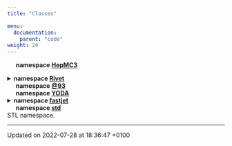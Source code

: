 ```yaml
---
title: "Classes"

menu:
  documentation:
    parent: "code"
weight: 20
---
```



&nbsp;&nbsp;&nbsp;&nbsp;&nbsp;<b>namespace <a href=/documentation/code/namespaces/namespacehepmc3/>HepMC3<a></b><br>
<details><summary><b>namespace <a href=/documentation/code/namespaces/namespacerivet/>Rivet<a></b></summary>
<details><summary><b>namespace <a href=/documentation/code/namespaces/namespacerivet_1_1alice/>ALICE<a></b></summary>
&nbsp;&nbsp;&nbsp;&nbsp;&nbsp;<b>class <a href=/documentation/code/classes/classrivet_1_1alice_1_1clmultiplicity/>CLMultiplicity<a></b><br>
&nbsp;&nbsp;&nbsp;&nbsp;&nbsp;<b>class <a href=/documentation/code/classes/classrivet_1_1alice_1_1primaryparticles/>PrimaryParticles<a></b><br>Standard <a href="/documentation/code/namespaces/namespacerivet_1_1alice/">ALICE</a> primary particle definition. <br>
&nbsp;&nbsp;&nbsp;&nbsp;&nbsp;<b>class <a href=/documentation/code/classes/classrivet_1_1alice_1_1v0andtrigger/>V0AndTrigger<a></b><br>Trigger projection for the <a href="/documentation/code/namespaces/namespacerivet_1_1alice/">ALICE</a> V0-AND (a.k.a. CINT7) requirement. <br>
&nbsp;&nbsp;&nbsp;&nbsp;&nbsp;<b>class <a href=/documentation/code/classes/classrivet_1_1alice_1_1v0multiplicity/>V0Multiplicity<a></b><br>
&nbsp;&nbsp;&nbsp;&nbsp;&nbsp;<b>class <a href=/documentation/code/classes/classrivet_1_1alice_1_1v0trigger/>V0Trigger<a></b><br></details>
<details><summary><b>namespace <a href=/documentation/code/namespaces/namespacerivet_1_1atlas/>ATLAS<a></b><br>Common projections for ATLAS trigger conditions and centrality. </summary>
&nbsp;&nbsp;&nbsp;&nbsp;&nbsp;<b>class <a href=/documentation/code/classes/classrivet_1_1atlas_1_1minbiastrigger/>MinBiasTrigger<a></b><br><a href="/documentation/code/namespaces/namespacerivet_1_1atlas/">ATLAS</a> min bias trigger conditions. <br>
&nbsp;&nbsp;&nbsp;&nbsp;&nbsp;<b>class <a href=/documentation/code/classes/classrivet_1_1atlas_1_1sumet__pbpb__centrality/>SumET_PBPB_Centrality<a></b><br>Centrality projection for PbPb collisions (two sided) <br>
&nbsp;&nbsp;&nbsp;&nbsp;&nbsp;<b>class <a href=/documentation/code/classes/classrivet_1_1atlas_1_1sumet__pb__centrality/>SumET_PB_Centrality<a></b><br>Centrality projection for pPb collisions (one sided) <br></details>
&nbsp;&nbsp;&nbsp;&nbsp;&nbsp;<b>struct <a href=/documentation/code/classes/structrivet_1_1absdeltaetawrt/>AbsDeltaEtaWRT<a></b><br>Calculator of \( |\Delta \eta| \) with respect to a given momentum. <br>
&nbsp;&nbsp;&nbsp;&nbsp;&nbsp;<b>struct <a href=/documentation/code/classes/structrivet_1_1absdeltarapwrt/>AbsDeltaRapWRT<a></b><br>Calculator of \( |\Delta y| \) with respect to a given momentum. <br>
&nbsp;&nbsp;&nbsp;&nbsp;&nbsp;<b>struct <a href=/documentation/code/classes/structrivet_1_1absetagtr/>AbsEtaGtr<a></b><br>Abs pseudorapidity greater-than functor. <br>
&nbsp;&nbsp;&nbsp;&nbsp;&nbsp;<b>struct <a href=/documentation/code/classes/structrivet_1_1absetainrange/>AbsEtaInRange<a></b><br>Abs pseudorapidity in-range functor. <br>
&nbsp;&nbsp;&nbsp;&nbsp;&nbsp;<b>struct <a href=/documentation/code/classes/structrivet_1_1absetaless/>AbsEtaLess<a></b><br>Abs pseudorapidity momentum less-than functor. <br>
&nbsp;&nbsp;&nbsp;&nbsp;&nbsp;<b>struct <a href=/documentation/code/classes/structrivet_1_1absrapgtr/>AbsRapGtr<a></b><br>Abs rapidity greater-than functor. <br>
&nbsp;&nbsp;&nbsp;&nbsp;&nbsp;<b>struct <a href=/documentation/code/classes/structrivet_1_1absrapinrange/>AbsRapInRange<a></b><br>Abs rapidity in-range functor. <br>
&nbsp;&nbsp;&nbsp;&nbsp;&nbsp;<b>struct <a href=/documentation/code/classes/structrivet_1_1absrapless/>AbsRapLess<a></b><br>Abs rapidity momentum less-than functor. <br>
<details><summary><b>class <a href=/documentation/code/classes/classrivet_1_1analysis/>Analysis<a></b><br>This is the base class of all analysis classes in <a href="/documentation/code/namespaces/namespacerivet/">Rivet</a>. </summary>
&nbsp;&nbsp;&nbsp;&nbsp;&nbsp;<b>class <a href=/documentation/code/classes/classrivet_1_1analysis_1_1counteradapter/>CounterAdapter<a></b><br>To be used in finalize context only. <br></details>
&nbsp;&nbsp;&nbsp;&nbsp;&nbsp;<b>class <a href=/documentation/code/classes/classrivet_1_1analysishandler/>AnalysisHandler<a></b><br>The key class for coordination of <a href="/documentation/code/classes/classrivet_1_1analysis/">Analysis</a> objects and the event loop. <br>
&nbsp;&nbsp;&nbsp;&nbsp;&nbsp;<b>class <a href=/documentation/code/classes/classrivet_1_1analysisinfo/>AnalysisInfo<a></b><br>Holder of analysis metadata. <br>
&nbsp;&nbsp;&nbsp;&nbsp;&nbsp;<b>class <a href=/documentation/code/classes/classrivet_1_1analysisloader/>AnalysisLoader<a></b><br>Internal class which loads and registers analyses from plugin libs. <br>
&nbsp;&nbsp;&nbsp;&nbsp;&nbsp;<b>class <a href=/documentation/code/classes/classrivet_1_1axesdefinition/>AxesDefinition<a></b><br>Base class for projections which define a spatial basis. <br>
&nbsp;&nbsp;&nbsp;&nbsp;&nbsp;<b>class <a href=/documentation/code/classes/classrivet_1_1brahmscentrality/>BRAHMSCentrality<a></b><br>BRAHMS Centrality projection. <br>
&nbsp;&nbsp;&nbsp;&nbsp;&nbsp;<b>class <a href=/documentation/code/classes/classrivet_1_1beam/>Beam<a></b><br>Project out the incoming beams. <br>
&nbsp;&nbsp;&nbsp;&nbsp;&nbsp;<b>class <a href=/documentation/code/classes/classrivet_1_1beamthrust/>BeamThrust<a></b><br>Calculator of the beam-thrust observable. <br>
&nbsp;&nbsp;&nbsp;&nbsp;&nbsp;<b>class <a href=/documentation/code/classes/classrivet_1_1binnedhistogram/>BinnedHistogram<a></b><br>A set of booked Histo1DPtr, each in a bin of a second variable. <br>
&nbsp;&nbsp;&nbsp;&nbsp;&nbsp;<b>struct <a href=/documentation/code/classes/structrivet_1_1booljetand/>BoolJetAND<a></b><br>Functor for and-combination of selector logic. <br>
&nbsp;&nbsp;&nbsp;&nbsp;&nbsp;<b>struct <a href=/documentation/code/classes/structrivet_1_1booljetfunctor/>BoolJetFunctor<a></b><br>Base type for Jet -> bool functors. <br>
&nbsp;&nbsp;&nbsp;&nbsp;&nbsp;<b>struct <a href=/documentation/code/classes/structrivet_1_1booljetnot/>BoolJetNOT<a></b><br>Functor for inverting selector logic. <br>
&nbsp;&nbsp;&nbsp;&nbsp;&nbsp;<b>struct <a href=/documentation/code/classes/structrivet_1_1booljetor/>BoolJetOR<a></b><br>Functor for or-combination of selector logic. <br>
&nbsp;&nbsp;&nbsp;&nbsp;&nbsp;<b>struct <a href=/documentation/code/classes/structrivet_1_1boolparticleand/>BoolParticleAND<a></b><br>Functor for and-combination of selector logic. <br>
&nbsp;&nbsp;&nbsp;&nbsp;&nbsp;<b>struct <a href=/documentation/code/classes/structrivet_1_1boolparticlebasefunctor/>BoolParticleBaseFunctor<a></b><br>Base type for Particle -> bool functors. <br>
&nbsp;&nbsp;&nbsp;&nbsp;&nbsp;<b>struct <a href=/documentation/code/classes/structrivet_1_1boolparticlefunctor/>BoolParticleFunctor<a></b><br>Base type for Particle -> bool functors. <br>
&nbsp;&nbsp;&nbsp;&nbsp;&nbsp;<b>struct <a href=/documentation/code/classes/structrivet_1_1boolparticlenot/>BoolParticleNOT<a></b><br>Functor for inverting selector logic. <br>
&nbsp;&nbsp;&nbsp;&nbsp;&nbsp;<b>struct <a href=/documentation/code/classes/structrivet_1_1boolparticleor/>BoolParticleOR<a></b><br>Functor for or-combination of selector logic. <br>
&nbsp;&nbsp;&nbsp;&nbsp;&nbsp;<b>class <a href=/documentation/code/classes/classrivet_1_1centralethcm/>CentralEtHCM<a></b><br>Summed \( E_\perp \) of central particles in HCM system. <br>
<details><summary><b>class <a href=/documentation/code/classes/classrivet_1_1centralitybinner/>CentralityBinner<a></b></summary>
&nbsp;&nbsp;&nbsp;&nbsp;&nbsp;<b>struct <a href=/documentation/code/classes/structrivet_1_1centralitybinner_1_1bin/>Bin<a></b><br>
&nbsp;&nbsp;&nbsp;&nbsp;&nbsp;<b>struct <a href=/documentation/code/classes/structrivet_1_1centralitybinner_1_1flexibin/>FlexiBin<a></b><br>A flexible bin struct to be used to store temporary AnalysisObjects. <br></details>
&nbsp;&nbsp;&nbsp;&nbsp;&nbsp;<b>class <a href=/documentation/code/classes/classrivet_1_1centralityestimator/>CentralityEstimator<a></b><br>Base class for projections profile observable value vs the collision centrality. <br>
&nbsp;&nbsp;&nbsp;&nbsp;&nbsp;<b>class <a href=/documentation/code/classes/classrivet_1_1centralityprojection/>CentralityProjection<a></b><br>Used together with the percentile-based analysis objects Percentile and PercentileXaxis. <br>
&nbsp;&nbsp;&nbsp;&nbsp;&nbsp;<b>class <a href=/documentation/code/classes/classrivet_1_1chargedfinalstate/>ChargedFinalState<a></b><br>Project only charged final state particles. <br>
&nbsp;&nbsp;&nbsp;&nbsp;&nbsp;<b>class <a href=/documentation/code/classes/classrivet_1_1chargedleptons/>ChargedLeptons<a></b><br>Get charged final-state leptons. <br>
&nbsp;&nbsp;&nbsp;&nbsp;&nbsp;<b>class <a href=/documentation/code/classes/classrivet_1_1constlossyfinalstate/>ConstLossyFinalState<a></b><br>Randomly lose a constant fraction of particles. <br>
&nbsp;&nbsp;&nbsp;&nbsp;&nbsp;<b>class <a href=/documentation/code/classes/classrivet_1_1constrandomfilter/>ConstRandomFilter<a></b><br>Functor used to implement constant random lossiness. <br>
&nbsp;&nbsp;&nbsp;&nbsp;&nbsp;<b>class <a href=/documentation/code/classes/classrivet_1_1correlators/>Correlators<a></b><br>Projection for calculating correlators for flow measurements. <br>
<details><summary><b>class <a href=/documentation/code/classes/classrivet_1_1cumulantanalysis/>CumulantAnalysis<a></b><br>Tools for flow analyses. </summary>
&nbsp;&nbsp;&nbsp;&nbsp;&nbsp;<b>class <a href=/documentation/code/classes/classrivet_1_1cumulantanalysis_1_1corbin/>CorBin<a></b><br>The basic bin quantity in ECorrelators. <br>
&nbsp;&nbsp;&nbsp;&nbsp;&nbsp;<b>class <a href=/documentation/code/classes/classrivet_1_1cumulantanalysis_1_1corbinbase/>CorBinBase<a></b><br>Base class for correlator bins. <br>
&nbsp;&nbsp;&nbsp;&nbsp;&nbsp;<b>class <a href=/documentation/code/classes/classrivet_1_1cumulantanalysis_1_1corsinglebin/>CorSingleBin<a></b><br>The basic quantity filled in an ECorrelator. <br>
&nbsp;&nbsp;&nbsp;&nbsp;&nbsp;<b>class <a href=/documentation/code/classes/classrivet_1_1cumulantanalysis_1_1ecorrelator/>ECorrelator<a></b><br>A helper class to calculate all event averages of correlators. <br></details>
&nbsp;&nbsp;&nbsp;&nbsp;&nbsp;<b>struct <a href=/documentation/code/classes/structrivet_1_1cutflow/>Cutflow<a></b><br>A tracker of numbers & fractions of events passing sequential cuts. <br>
&nbsp;&nbsp;&nbsp;&nbsp;&nbsp;<b>struct <a href=/documentation/code/classes/structrivet_1_1cutflows/>Cutflows<a></b><br>A container for several <a href="/documentation/code/classes/structrivet_1_1cutflow/">Cutflow</a> objects, with some convenient batch access. <br>
&nbsp;&nbsp;&nbsp;&nbsp;&nbsp;<b>namespace <a href=/documentation/code/namespaces/namespacerivet_1_1cuts/>Cuts<a></b><br>Namespace used for ambiguous identifiers. <br>
&nbsp;&nbsp;&nbsp;&nbsp;&nbsp;<b>class <a href=/documentation/code/classes/classrivet_1_1disdiffhadron/>DISDiffHadron<a></b><br>Get the incoming and outgoing hadron in a diffractive ep event. <br>
&nbsp;&nbsp;&nbsp;&nbsp;&nbsp;<b>class <a href=/documentation/code/classes/classrivet_1_1disfinalstate/>DISFinalState<a></b><br>Final state particles boosted to the hadronic center of mass system. <br>
&nbsp;&nbsp;&nbsp;&nbsp;&nbsp;<b>class <a href=/documentation/code/classes/classrivet_1_1diskinematics/>DISKinematics<a></b><br>Get the DIS kinematic variables and relevant boosts for an event. <br>
&nbsp;&nbsp;&nbsp;&nbsp;&nbsp;<b>class <a href=/documentation/code/classes/classrivet_1_1dislepton/>DISLepton<a></b><br>Get the incoming and outgoing leptons in a DIS event. <br>
&nbsp;&nbsp;&nbsp;&nbsp;&nbsp;<b>class <a href=/documentation/code/classes/classrivet_1_1disrapiditygap/>DISRapidityGap<a></b><br>Get the incoming and outgoing hadron in a diffractive ep event. <br>
&nbsp;&nbsp;&nbsp;&nbsp;&nbsp;<b>struct <a href=/documentation/code/classes/structrivet_1_1deltaetagtr/>DeltaEtaGtr<a></b><br>\( |\Delta \eta| \) (with respect to another momentum, _vec_) greater-than functor <br>
&nbsp;&nbsp;&nbsp;&nbsp;&nbsp;<b>struct <a href=/documentation/code/classes/structrivet_1_1deltaetainrange/>DeltaEtaInRange<a></b><br>\( \Delta \eta \) (with respect to another 4-momentum, _vec_) in-range functor <br>
&nbsp;&nbsp;&nbsp;&nbsp;&nbsp;<b>struct <a href=/documentation/code/classes/structrivet_1_1deltaetaless/>DeltaEtaLess<a></b><br>\( |\Delta \eta| \) (with respect to another momentum, _vec_) less-than functor <br>
&nbsp;&nbsp;&nbsp;&nbsp;&nbsp;<b>struct <a href=/documentation/code/classes/structrivet_1_1deltaetawrt/>DeltaEtaWRT<a></b><br>Calculator of \( \Delta \eta \) with respect to a given momentum. <br>
&nbsp;&nbsp;&nbsp;&nbsp;&nbsp;<b>struct <a href=/documentation/code/classes/structrivet_1_1deltaphigtr/>DeltaPhiGtr<a></b><br>\( |\Delta \phi| \) (with respect to another momentum, _vec_) greater-than functor <br>
&nbsp;&nbsp;&nbsp;&nbsp;&nbsp;<b>struct <a href=/documentation/code/classes/structrivet_1_1deltaphiinrange/>DeltaPhiInRange<a></b><br>\( \Delta \phi \) (with respect to another 4-momentum, _vec_) in-range functor <br>
&nbsp;&nbsp;&nbsp;&nbsp;&nbsp;<b>struct <a href=/documentation/code/classes/structrivet_1_1deltaphiless/>DeltaPhiLess<a></b><br>\( |\Delta \phi| \) (with respect to another momentum, _vec_) less-than functor <br>
&nbsp;&nbsp;&nbsp;&nbsp;&nbsp;<b>struct <a href=/documentation/code/classes/structrivet_1_1deltaphiwrt/>DeltaPhiWRT<a></b><br>Calculator of \( \Delta \phi \) with respect to a given momentum. <br>
&nbsp;&nbsp;&nbsp;&nbsp;&nbsp;<b>struct <a href=/documentation/code/classes/structrivet_1_1deltargtr/>DeltaRGtr<a></b><br>\( \Delta R \) (with respect to another 4-momentum, _vec_) greater-than functor <br>
&nbsp;&nbsp;&nbsp;&nbsp;&nbsp;<b>struct <a href=/documentation/code/classes/structrivet_1_1deltarinrange/>DeltaRInRange<a></b><br>\( \Delta R \) (with respect to another 4-momentum, _vec_) in-range functor <br>
&nbsp;&nbsp;&nbsp;&nbsp;&nbsp;<b>struct <a href=/documentation/code/classes/structrivet_1_1deltarless/>DeltaRLess<a></b><br>\( \Delta R \) (with respect to another 4-momentum, _vec_) less-than functor <br>
&nbsp;&nbsp;&nbsp;&nbsp;&nbsp;<b>struct <a href=/documentation/code/classes/structrivet_1_1deltarwrt/>DeltaRWRT<a></b><br>Calculator of \( \Delta R \) with respect to a given momentum. <br>
&nbsp;&nbsp;&nbsp;&nbsp;&nbsp;<b>struct <a href=/documentation/code/classes/structrivet_1_1deltarapgtr/>DeltaRapGtr<a></b><br>\( |\Delta y| \) (with respect to another momentum, _vec_) greater-than functor <br>
&nbsp;&nbsp;&nbsp;&nbsp;&nbsp;<b>struct <a href=/documentation/code/classes/structrivet_1_1deltarapinrange/>DeltaRapInRange<a></b><br>\( \Delta y \) (with respect to another 4-momentum, _vec_) in-range functor <br>
&nbsp;&nbsp;&nbsp;&nbsp;&nbsp;<b>struct <a href=/documentation/code/classes/structrivet_1_1deltarapless/>DeltaRapLess<a></b><br>\( |\Delta y| \) (with respect to another momentum, _vec_) less-than functor <br>
&nbsp;&nbsp;&nbsp;&nbsp;&nbsp;<b>struct <a href=/documentation/code/classes/structrivet_1_1deltarapwrt/>DeltaRapWRT<a></b><br>Calculator of \( \Delta y \) with respect to a given momentum. <br>
&nbsp;&nbsp;&nbsp;&nbsp;&nbsp;<b>struct <a href=/documentation/code/classes/structrivet_1_1doubleparticlebasefunctor/>DoubleParticleBaseFunctor<a></b><br>Base type for Particle -> double functors. <br>
&nbsp;&nbsp;&nbsp;&nbsp;&nbsp;<b>class <a href=/documentation/code/classes/classrivet_1_1dressedlepton/>DressedLepton<a></b><br>A charged lepton meta-particle created by clustering photons close to the bare lepton. <br>
&nbsp;&nbsp;&nbsp;&nbsp;&nbsp;<b>class <a href=/documentation/code/classes/classrivet_1_1dressedleptons/>DressedLeptons<a></b><br>Cluster photons from a given FS to all charged particles (typically leptons) <br>
&nbsp;&nbsp;&nbsp;&nbsp;&nbsp;<b>struct <a href=/documentation/code/classes/structrivet_1_1error/>Error<a></b><br>Generic runtime <a href="/documentation/code/namespaces/namespacerivet/">Rivet</a> error. <br>
&nbsp;&nbsp;&nbsp;&nbsp;&nbsp;<b>struct <a href=/documentation/code/classes/structrivet_1_1etagtr/>EtaGtr<a></b><br>Pseudorapidity greater-than functor. <br>
&nbsp;&nbsp;&nbsp;&nbsp;&nbsp;<b>struct <a href=/documentation/code/classes/structrivet_1_1etainrange/>EtaInRange<a></b><br>Pseudorapidity in-range functor. <br>
&nbsp;&nbsp;&nbsp;&nbsp;&nbsp;<b>struct <a href=/documentation/code/classes/structrivet_1_1etaless/>EtaLess<a></b><br>Pseudorapidity less-than functor. <br>
&nbsp;&nbsp;&nbsp;&nbsp;&nbsp;<b>class <a href=/documentation/code/classes/classrivet_1_1event/>Event<a></b><br>Representation of a HepMC event, and enabler of Projection caching. <br>
&nbsp;&nbsp;&nbsp;&nbsp;&nbsp;<b>class <a href=/documentation/code/classes/classrivet_1_1eventmixingbase/>EventMixingBase<a></b><br>
&nbsp;&nbsp;&nbsp;&nbsp;&nbsp;<b>class <a href=/documentation/code/classes/classrivet_1_1eventmixingcentrality/>EventMixingCentrality<a></b><br>
&nbsp;&nbsp;&nbsp;&nbsp;&nbsp;<b>class <a href=/documentation/code/classes/classrivet_1_1eventmixingfinalstate/>EventMixingFinalState<a></b><br>
&nbsp;&nbsp;&nbsp;&nbsp;&nbsp;<b>class <a href=/documentation/code/classes/classrivet_1_1fparameter/>FParameter<a></b><br>Calculator of the \( F \)-parameter observable. <br>
&nbsp;&nbsp;&nbsp;&nbsp;&nbsp;<b>class <a href=/documentation/code/classes/classrivet_1_1fastjets/>FastJets<a></b><br>Project out jets found using the FastJet package jet algorithms. <br>
&nbsp;&nbsp;&nbsp;&nbsp;&nbsp;<b>class <a href=/documentation/code/classes/classrivet_1_1finalpartons/>FinalPartons<a></b><br>
&nbsp;&nbsp;&nbsp;&nbsp;&nbsp;<b>class <a href=/documentation/code/classes/classrivet_1_1finalstate/>FinalState<a></b><br>Project out all final-state particles in an event. Probably the most important projection in Rivet! <br>
&nbsp;&nbsp;&nbsp;&nbsp;&nbsp;<b>struct <a href=/documentation/code/classes/structrivet_1_1firstparticlewith/>FirstParticleWith<a></b><br>Determine whether a particle is the first in a decay chain to meet the cut/function. <br>
&nbsp;&nbsp;&nbsp;&nbsp;&nbsp;<b>struct <a href=/documentation/code/classes/structrivet_1_1firstparticlewithout/>FirstParticleWithout<a></b><br>Determine whether a particle is the first in a decay chain not to meet the cut/function. <br>
&nbsp;&nbsp;&nbsp;&nbsp;&nbsp;<b>class <a href=/documentation/code/classes/classrivet_1_1fourmomentum/>FourMomentum<a></b><br>Specialized version of the FourVector with momentum/energy functionality. <br>
&nbsp;&nbsp;&nbsp;&nbsp;&nbsp;<b>class <a href=/documentation/code/classes/classrivet_1_1fourvector/>FourVector<a></b><br>Specialisation of VectorN to a general (non-momentum) Lorentz 4-vector. <br>
&nbsp;&nbsp;&nbsp;&nbsp;&nbsp;<b>class <a href=/documentation/code/classes/classrivet_1_1gammagammafinalstate/>GammaGammaFinalState<a></b><br>Final state particles boosted to the hadronic center of mass system. <br>
&nbsp;&nbsp;&nbsp;&nbsp;&nbsp;<b>class <a href=/documentation/code/classes/classrivet_1_1gammagammakinematics/>GammaGammaKinematics<a></b><br>Get the gamma gamma kinematic variables and relevant boosts for an event. <br>
&nbsp;&nbsp;&nbsp;&nbsp;&nbsp;<b>class <a href=/documentation/code/classes/classrivet_1_1gammagammaleptons/>GammaGammaLeptons<a></b><br>Get the incoming and outgoing leptons in a gamma gamma collision event in e+e-. <br>
&nbsp;&nbsp;&nbsp;&nbsp;&nbsp;<b>class <a href=/documentation/code/classes/classrivet_1_1generatedcentrality/>GeneratedCentrality<a></b><br>
&nbsp;&nbsp;&nbsp;&nbsp;&nbsp;<b>class <a href=/documentation/code/classes/classrivet_1_1generatedpercentileprojection/>GeneratedPercentileProjection<a></b><br>
&nbsp;&nbsp;&nbsp;&nbsp;&nbsp;<b>class <a href=/documentation/code/classes/classrivet_1_1hadronicfinalstate/>HadronicFinalState<a></b><br>Project only hadronic final state particles. <br>
&nbsp;&nbsp;&nbsp;&nbsp;&nbsp;<b>struct <a href=/documentation/code/classes/structrivet_1_1hasabspid/>HasAbsPID<a></b><br>|PID| matching functor <br>
&nbsp;&nbsp;&nbsp;&nbsp;&nbsp;<b>struct <a href=/documentation/code/classes/structrivet_1_1hasbtag/>HasBTag<a></b><br>B-tagging functor, with a tag selection cut as the stored state. <br>
&nbsp;&nbsp;&nbsp;&nbsp;&nbsp;<b>struct <a href=/documentation/code/classes/structrivet_1_1hasctag/>HasCTag<a></b><br>C-tagging functor, with a tag selection cut as the stored state. <br>
&nbsp;&nbsp;&nbsp;&nbsp;&nbsp;<b>struct <a href=/documentation/code/classes/structrivet_1_1hasnotag/>HasNoTag<a></b><br>Anti-B/C-tagging functor, with a tag selection cut as the stored state. <br>
&nbsp;&nbsp;&nbsp;&nbsp;&nbsp;<b>struct <a href=/documentation/code/classes/structrivet_1_1haspid/>HasPID<a></b><br>PID matching functor. <br>
&nbsp;&nbsp;&nbsp;&nbsp;&nbsp;<b>struct <a href=/documentation/code/classes/structrivet_1_1hasparticleancestorwith/>HasParticleAncestorWith<a></b><br>Determine whether a particle has an ancestor which meets the cut/function. <br>
&nbsp;&nbsp;&nbsp;&nbsp;&nbsp;<b>struct <a href=/documentation/code/classes/structrivet_1_1hasparticleancestorwithout/>HasParticleAncestorWithout<a></b><br>Determine whether a particle has an ancestor which doesn't meet the cut/function. <br>
&nbsp;&nbsp;&nbsp;&nbsp;&nbsp;<b>struct <a href=/documentation/code/classes/structrivet_1_1hasparticlechildwith/>HasParticleChildWith<a></b><br>Determine whether a particle has a child which meets the cut/function. <br>
&nbsp;&nbsp;&nbsp;&nbsp;&nbsp;<b>struct <a href=/documentation/code/classes/structrivet_1_1hasparticlechildwithout/>HasParticleChildWithout<a></b><br>Determine whether a particle has a child which doesn't meet the cut/function. <br>
&nbsp;&nbsp;&nbsp;&nbsp;&nbsp;<b>struct <a href=/documentation/code/classes/structrivet_1_1hasparticledescendantwith/>HasParticleDescendantWith<a></b><br>Determine whether a particle has a descendant which meets the cut/function. <br>
&nbsp;&nbsp;&nbsp;&nbsp;&nbsp;<b>struct <a href=/documentation/code/classes/structrivet_1_1hasparticledescendantwithout/>HasParticleDescendantWithout<a></b><br>Determine whether a particle has a descendant which doesn't meet the cut/function. <br>
&nbsp;&nbsp;&nbsp;&nbsp;&nbsp;<b>struct <a href=/documentation/code/classes/structrivet_1_1hasparticleparentwith/>HasParticleParentWith<a></b><br>Determine whether a particle has an parent which meets the cut/function. <br>
&nbsp;&nbsp;&nbsp;&nbsp;&nbsp;<b>struct <a href=/documentation/code/classes/structrivet_1_1hasparticleparentwithout/>HasParticleParentWithout<a></b><br>Determine whether a particle has an parent which doesn't meet the cut/function. <br>
&nbsp;&nbsp;&nbsp;&nbsp;&nbsp;<b>struct <a href=/documentation/code/classes/structrivet_1_1hastautag/>HasTauTag<a></b><br>Tau-tagging functor, with a tag selection cut as the stored state. <br>
&nbsp;&nbsp;&nbsp;&nbsp;&nbsp;<b>class <a href=/documentation/code/classes/classrivet_1_1heavyhadrons/>HeavyHadrons<a></b><br>Project out the last pre-decay b and c hadrons. <br>
&nbsp;&nbsp;&nbsp;&nbsp;&nbsp;<b>class <a href=/documentation/code/classes/classrivet_1_1hemispheres/>Hemispheres<a></b><br>Calculate the hemisphere masses and broadenings. <br>
&nbsp;&nbsp;&nbsp;&nbsp;&nbsp;<b>class <a href=/documentation/code/classes/classrivet_1_1hepmcheavyion/>HepMCHeavyIon<a></b><br>
&nbsp;&nbsp;&nbsp;&nbsp;&nbsp;<b>namespace <a href=/documentation/code/namespaces/namespacerivet_1_1hepmcutils/>HepMCUtils<a></b><br>
&nbsp;&nbsp;&nbsp;&nbsp;&nbsp;<b>struct <a href=/documentation/code/classes/structrivet_1_1ioerror/>IOError<a></b><br><a href="/documentation/code/classes/structrivet_1_1error/">Error</a> for I/O failures. <br>
&nbsp;&nbsp;&nbsp;&nbsp;&nbsp;<b>class <a href=/documentation/code/classes/classrivet_1_1identifiedfinalstate/>IdentifiedFinalState<a></b><br>Produce a final state which only contains specified particle IDs. <br>
&nbsp;&nbsp;&nbsp;&nbsp;&nbsp;<b>class <a href=/documentation/code/classes/classrivet_1_1impactparameterprojection/>ImpactParameterProjection<a></b><br>
&nbsp;&nbsp;&nbsp;&nbsp;&nbsp;<b>struct <a href=/documentation/code/classes/structrivet_1_1infoerror/>InfoError<a></b><br><a href="/documentation/code/classes/structrivet_1_1error/">Error</a> specialisation for failures relating to analysis info. <br>
&nbsp;&nbsp;&nbsp;&nbsp;&nbsp;<b>class <a href=/documentation/code/classes/classrivet_1_1initialquarks/>InitialQuarks<a></b><br>Project out quarks from the hard process in \( e^+ e^- \to Z^0 \) events. <br>
&nbsp;&nbsp;&nbsp;&nbsp;&nbsp;<b>class <a href=/documentation/code/classes/classrivet_1_1invmassfinalstate/>InvMassFinalState<a></b><br>Identify particles which can be paired to fit within a given invariant mass window. <br>
&nbsp;&nbsp;&nbsp;&nbsp;&nbsp;<b>class <a href=/documentation/code/classes/classrivet_1_1invisiblefinalstate/>InvisibleFinalState<a></b><br>Final state modifier excluding particles which are experimentally visible. <br>
&nbsp;&nbsp;&nbsp;&nbsp;&nbsp;<b>struct <a href=/documentation/code/classes/structrivet_1_1jet__btag__effs/>JET_BTAG_EFFS<a></b><br>b-tagging efficiency functor, for more readable b-tag effs and mistag rates <br>
&nbsp;&nbsp;&nbsp;&nbsp;&nbsp;<b>struct <a href=/documentation/code/classes/structrivet_1_1jet__eff__const/>JET_EFF_CONST<a></b><br>Take a <a href="/documentation/code/classes/classrivet_1_1jet/">Jet</a> and return a constant efficiency. <br>
&nbsp;&nbsp;&nbsp;&nbsp;&nbsp;<b>class <a href=/documentation/code/classes/classrivet_1_1jet/>Jet<a></b><br>Representation of a clustered jet of particles. <br>
&nbsp;&nbsp;&nbsp;&nbsp;&nbsp;<b>struct <a href=/documentation/code/classes/structrivet_1_1jetefffilter/>JetEffFilter<a></b><br>A functor to return true if <a href="/documentation/code/classes/classrivet_1_1jet/">Jet</a>_j_ survives a random efficiency selection. <br>
&nbsp;&nbsp;&nbsp;&nbsp;&nbsp;<b>struct <a href=/documentation/code/classes/structrivet_1_1jeteffsmearfn/>JetEffSmearFn<a></b><br>Functor for simultaneous efficiency-filtering and smearing of Jets. <br>
&nbsp;&nbsp;&nbsp;&nbsp;&nbsp;<b>class <a href=/documentation/code/classes/classrivet_1_1jetfinder/>JetFinder<a></b><br>Abstract base class for projections which can return a set of <code><a href="/documentation/code/classes/classrivet_1_1jet/">Jet</a></code>s. <br>
&nbsp;&nbsp;&nbsp;&nbsp;&nbsp;<b>class <a href=/documentation/code/classes/classrivet_1_1jetshape/>JetShape<a></b><br>Calculate transverse jet profiles. <br>
&nbsp;&nbsp;&nbsp;&nbsp;&nbsp;<b>class <a href=/documentation/code/classes/classrivet_1_1jets/>Jets<a></b><br>Specialised vector of <a href="/documentation/code/classes/classrivet_1_1jet/">Jet</a> objects. <br>
&nbsp;&nbsp;&nbsp;&nbsp;&nbsp;<b>namespace <a href=/documentation/code/namespaces/namespacerivet_1_1kin/>Kin<a></b><br>
&nbsp;&nbsp;&nbsp;&nbsp;&nbsp;<b>struct <a href=/documentation/code/classes/structrivet_1_1lastparticlewith/>LastParticleWith<a></b><br>Determine whether a particle is the last in a decay chain to meet the cut/function. <br>
&nbsp;&nbsp;&nbsp;&nbsp;&nbsp;<b>struct <a href=/documentation/code/classes/structrivet_1_1lastparticlewithout/>LastParticleWithout<a></b><br>Determine whether a particle is the last in a decay chain not to meet the cut/function. <br>
&nbsp;&nbsp;&nbsp;&nbsp;&nbsp;<b>class <a href=/documentation/code/classes/classrivet_1_1leadingparticlesfinalstate/>LeadingParticlesFinalState<a></b><br>Get the highest-pT occurrences of FS particles with the specified PDG IDs. <br>
&nbsp;&nbsp;&nbsp;&nbsp;&nbsp;<b>class <a href=/documentation/code/classes/classrivet_1_1log/>Log<a></b><br>Logging system for controlled & formatted writing to stdout. <br>
&nbsp;&nbsp;&nbsp;&nbsp;&nbsp;<b>struct <a href=/documentation/code/classes/structrivet_1_1logicerror/>LogicError<a></b><br><a href="/documentation/code/classes/structrivet_1_1error/">Error</a> specialisation for places where alg logic has failed. <br>
&nbsp;&nbsp;&nbsp;&nbsp;&nbsp;<b>struct <a href=/documentation/code/classes/structrivet_1_1lookuperror/>LookupError<a></b><br><a href="/documentation/code/classes/structrivet_1_1error/">Error</a> relating to looking up analysis objects in the register. <br>
&nbsp;&nbsp;&nbsp;&nbsp;&nbsp;<b>class <a href=/documentation/code/classes/classrivet_1_1lorentztransform/>LorentzTransform<a></b><br>Object implementing Lorentz transform calculations and boosts. <br>
&nbsp;&nbsp;&nbsp;&nbsp;&nbsp;<b>class <a href=/documentation/code/classes/classrivet_1_1lossyfinalstate/>LossyFinalState<a></b><br>Templated FS projection which can lose some of the supplied particles. <br>
&nbsp;&nbsp;&nbsp;&nbsp;&nbsp;<b>class <a href=/documentation/code/classes/classrivet_1_1mc__jetanalysis/>MC_JetAnalysis<a></b><br>Base class providing common functionality for MC jet validation analyses. <br>
&nbsp;&nbsp;&nbsp;&nbsp;&nbsp;<b>class <a href=/documentation/code/classes/classrivet_1_1mc__jetsplittings/>MC_JetSplittings<a></b><br>Base class providing common functionality for MC jet validation analyses. <br>
&nbsp;&nbsp;&nbsp;&nbsp;&nbsp;<b>class <a href=/documentation/code/classes/classrivet_1_1mc__particleanalysis/>MC_ParticleAnalysis<a></b><br>Base class providing common functionality for MC particle species validation analyses. <br>
&nbsp;&nbsp;&nbsp;&nbsp;&nbsp;<b>class <a href=/documentation/code/classes/classrivet_1_1mc__sumetfwdpbcentrality/>MC_SumETFwdPbCentrality<a></b><br>
&nbsp;&nbsp;&nbsp;&nbsp;&nbsp;<b>class <a href=/documentation/code/classes/classrivet_1_1mc__ppbminbiastrigger/>MC_pPbMinBiasTrigger<a></b><br>
&nbsp;&nbsp;&nbsp;&nbsp;&nbsp;<b>class <a href=/documentation/code/classes/classrivet_1_1metfinder/>METFinder<a></b><br>Interface for projections that find missing transverse energy/momentum. <br>
&nbsp;&nbsp;&nbsp;&nbsp;&nbsp;<b>class <a href=/documentation/code/classes/classrivet_1_1matrix/>Matrix<a></b><br>General \( N \)-dimensional mathematical matrix object. <br>
&nbsp;&nbsp;&nbsp;&nbsp;&nbsp;<b>class <a href=/documentation/code/classes/classrivet_1_1matrix3/>Matrix3<a></b><br>Specialisation of MatrixN to aid 3 dimensional rotations. <br>
&nbsp;&nbsp;&nbsp;&nbsp;&nbsp;<b>class <a href=/documentation/code/classes/classrivet_1_1mendelmin/>MendelMin<a></b><br>A genetic algorithm functional minimizer. <br>
&nbsp;&nbsp;&nbsp;&nbsp;&nbsp;<b>class <a href=/documentation/code/classes/classrivet_1_1mergedfinalstate/>MergedFinalState<a></b><br>Get final state particles merged from two <a href="/documentation/code/classes/classrivet_1_1finalstate/">FinalState</a> projections. <br>
&nbsp;&nbsp;&nbsp;&nbsp;&nbsp;<b>class <a href=/documentation/code/classes/classrivet_1_1missingmomentum/>MissingMomentum<a></b><br>Calculate missing \( E \), \( E_\perp \) etc. as complements to the total visible momentum. <br>
&nbsp;&nbsp;&nbsp;&nbsp;&nbsp;<b>class <a href=/documentation/code/classes/classrivet_1_1neutralfinalstate/>NeutralFinalState<a></b><br>Project only neutral final state particles. <br>
&nbsp;&nbsp;&nbsp;&nbsp;&nbsp;<b>class <a href=/documentation/code/classes/classrivet_1_1nonhadronicfinalstate/>NonHadronicFinalState<a></b><br>Project only hadronic final state particles. <br>
&nbsp;&nbsp;&nbsp;&nbsp;&nbsp;<b>class <a href=/documentation/code/classes/classrivet_1_1nonpromptfinalstate/>NonPromptFinalState<a></b><br>Find final state particles NOT directly connected to the hard process. <br>
&nbsp;&nbsp;&nbsp;&nbsp;&nbsp;<b>struct <a href=/documentation/code/classes/structrivet_1_1p3__eff__const/>P3_EFF_CONST<a></b><br>Take a Vector3 and return a constant number. <br>
&nbsp;&nbsp;&nbsp;&nbsp;&nbsp;<b>struct <a href=/documentation/code/classes/structrivet_1_1p4__eff__const/>P4_EFF_CONST<a></b><br>Take a <a href="/documentation/code/classes/classrivet_1_1fourmomentum/">FourMomentum</a> and return a constant number. <br>
&nbsp;&nbsp;&nbsp;&nbsp;&nbsp;<b>struct <a href=/documentation/code/classes/structrivet_1_1particle__eff__const/>PARTICLE_EFF_CONST<a></b><br>Take a <a href="/documentation/code/classes/classrivet_1_1particle/">Particle</a> and return a constant number. <br>
&nbsp;&nbsp;&nbsp;&nbsp;&nbsp;<b>namespace <a href=/documentation/code/namespaces/namespacerivet_1_1pid/>PID<a></b><br>
&nbsp;&nbsp;&nbsp;&nbsp;&nbsp;<b>class <a href=/documentation/code/classes/classrivet_1_1parisitensor/>ParisiTensor<a></b><br>Calculate the Parisi event shape tensor (or linear momentum tensor). <br>
&nbsp;&nbsp;&nbsp;&nbsp;&nbsp;<b>class <a href=/documentation/code/classes/classrivet_1_1particle/>Particle<a></b><br>Particle representation, either from a HepMC::GenEvent or reconstructed. <br>
&nbsp;&nbsp;&nbsp;&nbsp;&nbsp;<b>class <a href=/documentation/code/classes/classrivet_1_1particlebase/>ParticleBase<a></b><br>Base class for particle-like things like <a href="/documentation/code/classes/classrivet_1_1particle/">Particle</a> and <a href="/documentation/code/classes/classrivet_1_1jet/">Jet</a>. <br>
&nbsp;&nbsp;&nbsp;&nbsp;&nbsp;<b>struct <a href=/documentation/code/classes/structrivet_1_1particleefffilter/>ParticleEffFilter<a></b><br>A functor to return true if <a href="/documentation/code/classes/classrivet_1_1particle/">Particle</a>_p_ survives a random efficiency selection. <br>
&nbsp;&nbsp;&nbsp;&nbsp;&nbsp;<b>struct <a href=/documentation/code/classes/structrivet_1_1particleeffsmearfn/>ParticleEffSmearFn<a></b><br>Functor for simultaneous efficiency-filtering and smearing of Particles. <br>
&nbsp;&nbsp;&nbsp;&nbsp;&nbsp;<b>class <a href=/documentation/code/classes/classrivet_1_1particlefinder/>ParticleFinder<a></b><br>Base class for projections which return subsets of an event's particles. <br>
&nbsp;&nbsp;&nbsp;&nbsp;&nbsp;<b>class <a href=/documentation/code/classes/classrivet_1_1particles/>Particles<a></b><br>Specialised vector of <a href="/documentation/code/classes/classrivet_1_1particle/">Particle</a> objects. <br>
&nbsp;&nbsp;&nbsp;&nbsp;&nbsp;<b>class <a href=/documentation/code/classes/classrivet_1_1partonictops/>PartonicTops<a></b><br>Convenience finder of partonic top quarks. <br>
&nbsp;&nbsp;&nbsp;&nbsp;&nbsp;<b>class <a href=/documentation/code/classes/classrivet_1_1percentile/>Percentile<a></b><br>The Percentile class for centrality binning. <br>
&nbsp;&nbsp;&nbsp;&nbsp;&nbsp;<b>class <a href=/documentation/code/classes/classrivet_1_1percentilebase/>PercentileBase<a></b><br>PercentileBase is the base class of all <a href="/documentation/code/classes/classrivet_1_1percentile/">Percentile</a> classes. <br>
&nbsp;&nbsp;&nbsp;&nbsp;&nbsp;<b>class <a href=/documentation/code/classes/classrivet_1_1percentileprojection/>PercentileProjection<a></b><br>class for projections that reports the percentile for a given SingleValueProjection when initialized with a Histo1D of the distribution in the SingleValueProjection. <br>
&nbsp;&nbsp;&nbsp;&nbsp;&nbsp;<b>class <a href=/documentation/code/classes/classrivet_1_1percentiletbase/>PercentileTBase<a></b><br>PercentileTBase is the base class of all <a href="/documentation/code/classes/classrivet_1_1percentile/">Percentile</a> classes. <br>
&nbsp;&nbsp;&nbsp;&nbsp;&nbsp;<b>class <a href=/documentation/code/classes/classrivet_1_1percentilexaxis/>PercentileXaxis<a></b><br>The PercentileXaxis class for centrality binning. <br>
&nbsp;&nbsp;&nbsp;&nbsp;&nbsp;<b>struct <a href=/documentation/code/classes/structrivet_1_1piderror/>PidError<a></b><br><a href="/documentation/code/classes/structrivet_1_1error/">Error</a> specialisation for failures relating to particle ID codes. <br>
&nbsp;&nbsp;&nbsp;&nbsp;&nbsp;<b>class <a href=/documentation/code/classes/classrivet_1_1primaryhadrons/>PrimaryHadrons<a></b><br>Project out the first hadrons from hadronisation. <br>
&nbsp;&nbsp;&nbsp;&nbsp;&nbsp;<b>class <a href=/documentation/code/classes/classrivet_1_1primaryparticles/>PrimaryParticles<a></b><br>Project out primary particles according to definition. <br>
&nbsp;&nbsp;&nbsp;&nbsp;&nbsp;<b>class <a href=/documentation/code/classes/classrivet_1_1projection/>Projection<a></b><br>Base class for all <a href="/documentation/code/namespaces/namespacerivet/">Rivet</a> projections. <br>
&nbsp;&nbsp;&nbsp;&nbsp;&nbsp;<b>class <a href=/documentation/code/classes/classrivet_1_1projectionapplier/>ProjectionApplier<a></b><br>Common base class for <a href="/documentation/code/classes/classrivet_1_1projection/">Projection</a> and <a href="/documentation/code/classes/classrivet_1_1analysis/">Analysis</a>, used for internal polymorphism. <br>
&nbsp;&nbsp;&nbsp;&nbsp;&nbsp;<b>class <a href=/documentation/code/classes/classrivet_1_1projectionhandler/>ProjectionHandler<a></b><br>The projection handler is a central repository for projections to be used in a <a href="/documentation/code/namespaces/namespacerivet/">Rivet</a> analysis run. <br>
&nbsp;&nbsp;&nbsp;&nbsp;&nbsp;<b>class <a href=/documentation/code/classes/classrivet_1_1promptfinalstate/>PromptFinalState<a></b><br>Find final state particles directly connected to the hard process. <br>
&nbsp;&nbsp;&nbsp;&nbsp;&nbsp;<b>struct <a href=/documentation/code/classes/structrivet_1_1ptgtr/>PtGtr<a></b><br>Transverse momentum greater-than functor. <br>
&nbsp;&nbsp;&nbsp;&nbsp;&nbsp;<b>struct <a href=/documentation/code/classes/structrivet_1_1ptinrange/>PtInRange<a></b><br>Transverse momentum in-range functor. <br>
&nbsp;&nbsp;&nbsp;&nbsp;&nbsp;<b>struct <a href=/documentation/code/classes/structrivet_1_1ptless/>PtLess<a></b><br>Transverse momentum less-than functor. <br>
&nbsp;&nbsp;&nbsp;&nbsp;&nbsp;<b>struct <a href=/documentation/code/classes/structrivet_1_1rangeerror/>RangeError<a></b><br><a href="/documentation/code/classes/structrivet_1_1error/">Error</a> for e.g. use of invalid bin ranges. <br>
&nbsp;&nbsp;&nbsp;&nbsp;&nbsp;<b>struct <a href=/documentation/code/classes/structrivet_1_1rapgtr/>RapGtr<a></b><br>Rapidity greater-than functor. <br>
&nbsp;&nbsp;&nbsp;&nbsp;&nbsp;<b>struct <a href=/documentation/code/classes/structrivet_1_1rapinrange/>RapInRange<a></b><br>Rapidity in-range functor. <br>
&nbsp;&nbsp;&nbsp;&nbsp;&nbsp;<b>struct <a href=/documentation/code/classes/structrivet_1_1rapless/>RapLess<a></b><br>Rapidity momentum less-than functor. <br>
&nbsp;&nbsp;&nbsp;&nbsp;&nbsp;<b>struct <a href=/documentation/code/classes/structrivet_1_1readerror/>ReadError<a></b><br><a href="/documentation/code/classes/structrivet_1_1error/">Error</a> for read failures. <br>
&nbsp;&nbsp;&nbsp;&nbsp;&nbsp;<b>class <a href=/documentation/code/classes/classrivet_1_1run/>Run<a></b><br>Interface to handle a run of events read from a HepMC stream or file. <br>
&nbsp;&nbsp;&nbsp;&nbsp;&nbsp;<b>class <a href=/documentation/code/classes/classrivet_1_1star__bes__centrality/>STAR_BES_Centrality<a></b><br>Common projections for RHIC experiments' trigger conditions and centrality. <br>
&nbsp;&nbsp;&nbsp;&nbsp;&nbsp;<b>class <a href=/documentation/code/classes/classrivet_1_1singlevalueprojection/>SingleValueProjection<a></b><br>Base class for projections returning a single floating point value. <br>
&nbsp;&nbsp;&nbsp;&nbsp;&nbsp;<b>class <a href=/documentation/code/classes/classrivet_1_1smearedjets/>SmearedJets<a></b><br>Wrapper projection for smearing <code><a href="/documentation/code/classes/classrivet_1_1jet/">Jet</a></code>s with detector resolutions and efficiencies. <br>
&nbsp;&nbsp;&nbsp;&nbsp;&nbsp;<b>class <a href=/documentation/code/classes/classrivet_1_1smearedmet/>SmearedMET<a></b><br>Wrapper projection for smearing missing (transverse) energy/momentum with detector resolutions. <br>
&nbsp;&nbsp;&nbsp;&nbsp;&nbsp;<b>class <a href=/documentation/code/classes/classrivet_1_1smearedparticles/>SmearedParticles<a></b><br>Wrapper projection for smearing <code><a href="/documentation/code/classes/classrivet_1_1jet/">Jet</a></code>s with detector resolutions and efficiencies. <br>
&nbsp;&nbsp;&nbsp;&nbsp;&nbsp;<b>class <a href=/documentation/code/classes/classrivet_1_1sphericity/>Sphericity<a></b><br>Calculate the sphericity event shape. <br>
&nbsp;&nbsp;&nbsp;&nbsp;&nbsp;<b>class <a href=/documentation/code/classes/classrivet_1_1spherocity/>Spherocity<a></b><br>Get the transverse spherocity scalars for hadron-colliders. <br>
&nbsp;&nbsp;&nbsp;&nbsp;&nbsp;<b>class <a href=/documentation/code/classes/classrivet_1_1taufinder/>TauFinder<a></b><br>Convenience finder of unstable taus. <br>
&nbsp;&nbsp;&nbsp;&nbsp;&nbsp;<b>class <a href=/documentation/code/classes/classrivet_1_1threemomentum/>ThreeMomentum<a></b><br>Specialized version of the ThreeVector with momentum functionality. <br>
&nbsp;&nbsp;&nbsp;&nbsp;&nbsp;<b>class <a href=/documentation/code/classes/classrivet_1_1thrust/>Thrust<a></b><br>Get the e+ e- thrust basis and the thrust, thrust major and thrust minor scalars. <br>
&nbsp;&nbsp;&nbsp;&nbsp;&nbsp;<b>class <a href=/documentation/code/classes/classrivet_1_1triggercdfrun0run1/>TriggerCDFRun0Run1<a></b><br>Access to the min bias triggers used by CDF in <a href="/documentation/code/classes/classrivet_1_1run/">Run</a> 0 and <a href="/documentation/code/classes/classrivet_1_1run/">Run</a> 1. <br>
&nbsp;&nbsp;&nbsp;&nbsp;&nbsp;<b>class <a href=/documentation/code/classes/classrivet_1_1triggercdfrun2/>TriggerCDFRun2<a></b><br>Access to the min bias triggers used by CDF in <a href="/documentation/code/classes/classrivet_1_1run/">Run</a> 0 and <a href="/documentation/code/classes/classrivet_1_1run/">Run</a> 1. <br>
&nbsp;&nbsp;&nbsp;&nbsp;&nbsp;<b>class <a href=/documentation/code/classes/classrivet_1_1triggerprojection/>TriggerProjection<a></b><br>Base class for projections returning a bool corresponding to a trigger. <br>
&nbsp;&nbsp;&nbsp;&nbsp;&nbsp;<b>class <a href=/documentation/code/classes/classrivet_1_1triggerua5/>TriggerUA5<a></b><br>Access to the min bias triggers used by UA5. <br>
&nbsp;&nbsp;&nbsp;&nbsp;&nbsp;<b>class <a href=/documentation/code/classes/classrivet_1_1undressbeamleptons/>UndressBeamLeptons<a></b><br>Project out the incoming beams, but subtract any colinear photons from lepton beams within a given cone. <br>
&nbsp;&nbsp;&nbsp;&nbsp;&nbsp;<b>class <a href=/documentation/code/classes/classrivet_1_1unstableparticles/>UnstableParticles<a></b><br>Project out all physical-but-decayed particles in an event. <br>
&nbsp;&nbsp;&nbsp;&nbsp;&nbsp;<b>class <a href=/documentation/code/classes/classrivet_1_1usercentestimate/>UserCentEstimate<a></b><br>
&nbsp;&nbsp;&nbsp;&nbsp;&nbsp;<b>struct <a href=/documentation/code/classes/structrivet_1_1usererror/>UserError<a></b><br><a href="/documentation/code/classes/structrivet_1_1error/">Error</a> specialisation for where the problem is between the chair and the computer. <br>
&nbsp;&nbsp;&nbsp;&nbsp;&nbsp;<b>class <a href=/documentation/code/classes/classrivet_1_1vector/>Vector<a></b><br>A minimal base class for \( N \)-dimensional vectors. <br>
&nbsp;&nbsp;&nbsp;&nbsp;&nbsp;<b>class <a href=/documentation/code/classes/classrivet_1_1vector2/>Vector2<a></b><br>Two-dimensional specialisation of <a href="/documentation/code/classes/classrivet_1_1vector/">Vector</a>. <br>
&nbsp;&nbsp;&nbsp;&nbsp;&nbsp;<b>class <a href=/documentation/code/classes/classrivet_1_1vector3/>Vector3<a></b><br>Three-dimensional specialisation of <a href="/documentation/code/classes/classrivet_1_1vector/">Vector</a>. <br>
&nbsp;&nbsp;&nbsp;&nbsp;&nbsp;<b>class <a href=/documentation/code/classes/classrivet_1_1vetoedfinalstate/>VetoedFinalState<a></b><br>FS modifier to exclude classes of particles from the final state. <br>
&nbsp;&nbsp;&nbsp;&nbsp;&nbsp;<b>class <a href=/documentation/code/classes/classrivet_1_1visiblefinalstate/>VisibleFinalState<a></b><br>Final state modifier excluding particles which are not experimentally visible. <br>
&nbsp;&nbsp;&nbsp;&nbsp;&nbsp;<b>class <a href=/documentation/code/classes/classrivet_1_1wfinder/>WFinder<a></b><br>Convenience finder of leptonically decaying W. <br>
&nbsp;&nbsp;&nbsp;&nbsp;&nbsp;<b>struct <a href=/documentation/code/classes/structrivet_1_1weighterror/>WeightError<a></b><br>Errors relating to event/bin weights. <br>
&nbsp;&nbsp;&nbsp;&nbsp;&nbsp;<b>struct <a href=/documentation/code/classes/structrivet_1_1writeerror/>WriteError<a></b><br><a href="/documentation/code/classes/structrivet_1_1error/">Error</a> for write failures. <br>
&nbsp;&nbsp;&nbsp;&nbsp;&nbsp;<b>class <a href=/documentation/code/classes/classrivet_1_1zfinder/>ZFinder<a></b><br>Convenience finder of leptonically decaying Zs. <br>
&nbsp;&nbsp;&nbsp;&nbsp;&nbsp;<b>struct <a href=/documentation/code/classes/structrivet_1_1bad__lexical__cast/>bad_lexical_cast<a></b><br>Exception class for throwing from lexical_cast when a parse goes wrong. <br></details>
&nbsp;&nbsp;&nbsp;&nbsp;&nbsp;<b>namespace <a href=/documentation/code/namespaces/namespacerivet_1_1_0d93/>@93<a></b><br>
&nbsp;&nbsp;&nbsp;&nbsp;&nbsp;<b>namespace <a href=/documentation/code/namespaces/namespaceyoda/>YODA<a></b><br>
<details><summary><b>namespace <a href=/documentation/code/namespaces/namespacefastjet/>fastjet<a></b></summary>
&nbsp;&nbsp;&nbsp;&nbsp;&nbsp;<b>namespace <a href=/documentation/code/namespaces/namespacefastjet_1_1jetdefinition/>JetDefinition<a></b><br>
&nbsp;&nbsp;&nbsp;&nbsp;&nbsp;<b>namespace <a href=/documentation/code/namespaces/namespacefastjet_1_1contrib/>contrib<a></b><br></details>
&nbsp;&nbsp;&nbsp;&nbsp;&nbsp;<b>namespace <a href=/documentation/code/namespaces/namespacestd/>std<a></b><br>STL namespace. <br>




-------------------------------

Updated on 2022-07-28 at 18:36:47 +0100
